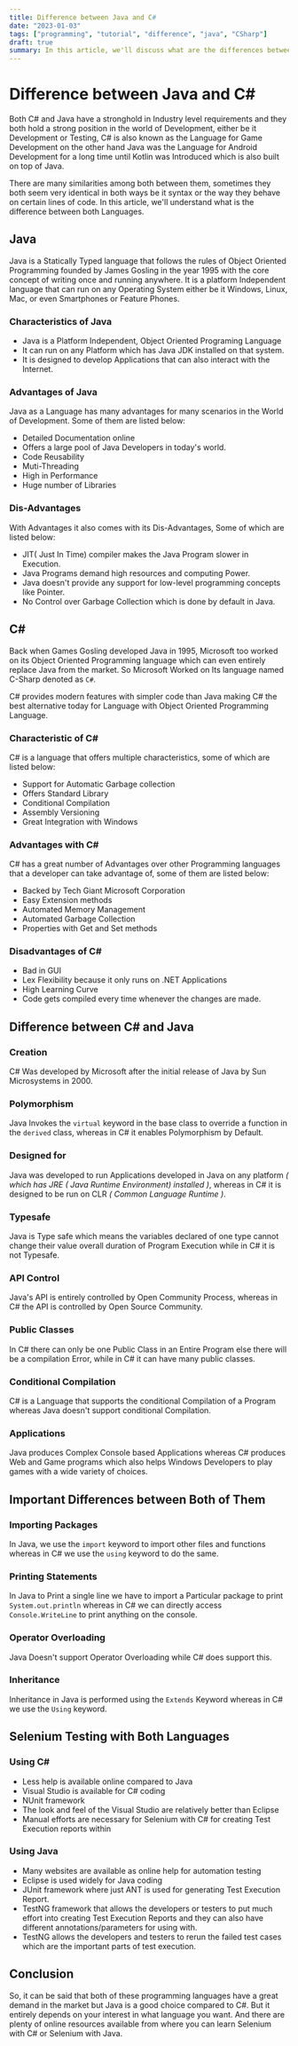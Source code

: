 ```yaml
---
title: Difference between Java and C#
date: "2023-01-03"
tags: ["programming", "tutorial", "difference", "java", "CSharp"]
draft: true
summary: In this article, we'll discuss what are the differences between Java and C#
---
```


# Difference between Java and C#

Both C# and Java have a stronghold in Industry level requirements and they both hold a strong position in the world of Development, either be it Development or Testing, C# is also known as the Language for Game Development on the other hand Java was the Language for Android Development for a long time until Kotlin was Introduced which is also built on top of Java.

There are many similarities among both between them, sometimes they both seem very identical in both ways be it syntax or the way they behave on certain lines of code. In this article, we'll understand what is the difference between both Languages.

## Java

Java is a Statically Typed language that follows the rules of Object Oriented Programming founded by James Gosling in the year 1995 with the core concept of writing once and running anywhere. It is a platform Independent language that can run on any Operating System either be it Windows, Linux, Mac, or even Smartphones or Feature Phones.

### Characteristics of Java

- Java is a Platform Independent, Object Oriented Programing Language
- It can run on any Platform which has Java JDK installed on that system.
- It is designed to develop Applications that can also interact with the Internet.

### Advantages of Java

Java as a Language has many advantages for many scenarios in the World of Development. Some of them are listed below:

- Detailed Documentation online
- Offers a large pool of Java Developers in today's world.
- Code Reusability
- Muti-Threading
- High in Performance
- Huge number of Libraries

### Dis-Advantages

With Advantages it also comes with its Dis-Advantages, Some of which are listed below:

- JIT( Just In Time) compiler makes the Java Program slower in Execution.
- Java Programs demand high resources and computing Power.
- Java doesn't provide any support for low-level programming concepts like Pointer.
- No Control over Garbage Collection which is done by default in Java.

## C#

Back when Games Gosling developed Java in 1995, Microsoft too worked on its Object Oriented Programming language which can even entirely replace Java from the market. So Microsoft Worked on Its language named C-Sharp denoted as `C#`.

C# provides modern features with simpler code than Java making C# the best alternative today for Language with Object Oriented Programming Language.

### Characteristic of C#

C# is a language that offers multiple characteristics, some of which are listed below:

- Support for Automatic Garbage collection
- Offers Standard Library
- Conditional Compilation
- Assembly Versioning
- Great Integration with Windows

### Advantages with C#

C# has a great number of Advantages over other Programming languages that a developer can take advantage of, some of them are listed below:

- Backed by Tech Giant Microsoft Corporation
- Easy Extension methods
- Automated Memory Management
- Automated Garbage Collection
- Properties with Get and Set methods

### Disadvantages of C#

- Bad in GUI
- Lex Flexibility because it only runs on .NET Applications
- High Learning Curve
- Code gets compiled every time whenever the changes are made.

## Difference between C# and Java

### Creation

C# Was developed by Microsoft after the initial release of Java by Sun Microsystems in 2000.

### Polymorphism

Java Invokes the `virtual` keyword in the base class to override a function in the `derived` class, whereas in C# it enables Polymorphism by Default.

### Designed for

Java was developed to run Applications developed in Java on any platform _( which has JRE ( Java Runtime Environment) installed )_, whereas in C# it is designed to be run on CLR _( Common Language Runtime )_.

### Typesafe

Java is Type safe which means the variables declared of one type cannot change their value overall duration of Program Execution while in C# it is not Typesafe.

### API Control

Java's API is entirely controlled by Open Community Process, whereas in C# the API is controlled by Open Source Community.

### Public Classes

In C# there can only be one Public Class in an Entire Program else there will be a compilation Error, while in C# it can have many public classes.

### Conditional Compilation

C# is a Language that supports the conditional Compilation of a Program whereas Java doesn't support conditional Compilation.

### Applications

Java produces Complex Console based Applications whereas C# produces Web and Game programs which also helps Windows Developers to play games with a wide variety of choices.

## Important Differences between Both of Them

### Importing Packages

In Java, we use the `import` keyword to import other files and functions whereas in C# we use the `using` keyword to do the same.

### Printing Statements

In Java to Print a single line we have to import a Particular package to print `System.out.println` whereas in C# we can directly access `Console.WriteLine` to print anything on the console.

### Operator Overloading

Java Doesn't support Operator Overloading while C# does support this.

### Inheritance

Inheritance in Java is performed using the `Extends` Keyword whereas in C# we use the `Using` keyword.

## Selenium Testing with Both Languages

### Using C#

- Less help is available online compared to Java
- Visual Studio is available for C# coding
- NUnit framework
- The look and feel of the Visual Studio are relatively better than Eclipse
- Manual efforts are necessary for Selenium with C# for creating Test Execution reports within

### Using Java

- Many websites are available as online help for automation testing
- Eclipse is used widely for Java coding
- JUnit framework where just ANT is used for generating Test Execution Report.
- TestNG framework that allows the developers or testers to put much effort into creating Test Execution Reports and they can also have different annotations/parameters for using with.
- TestNG allows the developers and testers to rerun the failed test cases which are the important parts of test execution.

## Conclusion

So, it can be said that both of these programming languages have a great demand in the market but Java is a good choice compared to C#. But it entirely depends on your interest in what language you want. And there are plenty of online resources available from where you can learn Selenium with C# or Selenium with Java.
